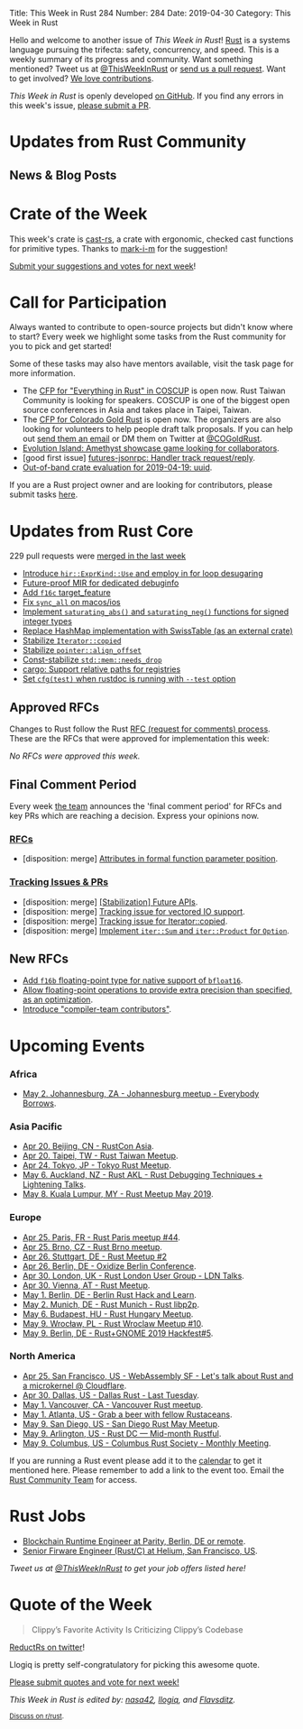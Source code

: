 Title: This Week in Rust 284
Number: 284
Date: 2019-04-30
Category: This Week in Rust

Hello and welcome to another issue of *This Week in Rust*!
[Rust](http://rust-lang.org) is a systems language pursuing the trifecta: safety, concurrency, and speed.
This is a weekly summary of its progress and community.
Want something mentioned? Tweet us at [@ThisWeekInRust](https://twitter.com/ThisWeekInRust) or [send us a pull request](https://github.com/cmr/this-week-in-rust).
Want to get involved? [We love contributions](https://github.com/rust-lang/rust/blob/master/CONTRIBUTING.md).

*This Week in Rust* is openly developed [on GitHub](https://github.com/cmr/this-week-in-rust).
If you find any errors in this week's issue, [please submit a PR](https://github.com/cmr/this-week-in-rust/pulls).

# Updates from Rust Community

## News & Blog Posts

# Crate of the Week

This week's crate is [cast-rs](https://github.com/japaric/cast), a crate with ergonomic, checked cast functions for primitive types. Thanks to [mark-i-m](https://users.rust-lang.org/t/crate-of-the-week/2704/525) for the suggestion!

[Submit your suggestions and votes for next week][submit_crate]!

[submit_crate]: https://users.rust-lang.org/t/crate-of-the-week/2704

# Call for Participation

Always wanted to contribute to open-source projects but didn't know where to start?
Every week we highlight some tasks from the Rust community for you to pick and get started!

Some of these tasks may also have mentors available, visit the task page for more information.

* The [CFP for "Everything in Rust" in COSCUP](https://blog.coscup.org/2019/04/2019-cfp-open.html#rust) is open now. Rust Taiwan Community is looking for speakers. COSCUP is one of the biggest open source conferences in Asia and takes place in Taipei, Taiwan.
* The [CFP for Colorado Gold Rust](https://cfp.cogoldrust.com/events/cogoldrust-2019) is open now. The organizers are also looking for volunteers to help people draft talk proposals. If you can help out [send them an email](mailto:coloradogoldrust@gmail.com) or DM them on Twitter at [@COGoldRust](https://twitter.com/cogoldrust).
* [Evolution Island: Amethyst showcase game looking for collaborators](https://www.reddit.com/r/rust/comments/bf65l3/evolution_island_amethyst_showcase_game_looking/).
* [good first issue] [futures-jsonrpc: Handler track request/reply](https://github.com/vlopes11/futures-jsonrpc/issues/2).
* [Out-of-band crate evaluation for 2019-04-19: uuid](https://internals.rust-lang.org/t/out-of-band-crate-evaluation-for-2019-04-19-uuid/9848).

If you are a Rust project owner and are looking for contributors, please submit tasks [here][guidelines].

[guidelines]: https://users.rust-lang.org/t/twir-call-for-participation/4821

# Updates from Rust Core

229 pull requests were [merged in the last week][merged]

[merged]: https://github.com/search?q=is%3Apr+org%3Arust-lang+is%3Amerged+merged%3A2019-04-22..2019-04-29

* [Introduce `hir::ExprKind::Use` and employ in for loop desugaring](https://github.com/rust-lang/rust/pull/60225)
* [Future-proof MIR for dedicated debuginfo](https://github.com/rust-lang/rust/pull/56278)
* [Add `f16c` target_feature](https://github.com/rust-lang/rust/pull/60191)
* [Fix `sync_all` on macos/ios](https://github.com/rust-lang/rust/pull/60121)
* [Implement `saturating_abs()` and `saturating_neg()` functions for signed integer types](https://github.com/rust-lang/rust/pull/60192)
* [Replace HashMap implementation with SwissTable (as an external crate)](https://github.com/rust-lang/rust/pull/58623)
* [Stabilize `Iterator::copied`](https://github.com/rust-lang/rust/pull/60333)
* [Stabilize `pointer::align_offset`](https://github.com/rust-lang/rust/pull/60303)
* [Const-stabilize `std::mem::needs_drop`](https://github.com/rust-lang/rust/pull/60364)
* [cargo: Support relative paths for registries](https://github.com/rust-lang/cargo/pull/6873)
* [Set `cfg(test)` when rustdoc is running with `--test` option](https://github.com/rust-lang/rust/pull/59940)

## Approved RFCs

Changes to Rust follow the Rust [RFC (request for comments)
process](https://github.com/rust-lang/rfcs#rust-rfcs). These
are the RFCs that were approved for implementation this week:

*No RFCs were approved this week.*

## Final Comment Period

Every week [the team](https://www.rust-lang.org/team.html) announces the
'final comment period' for RFCs and key PRs which are reaching a
decision. Express your opinions now.

### [RFCs](https://github.com/rust-lang/rfcs/labels/final-comment-period)

* [disposition: merge] [Attributes in formal function parameter position](https://github.com/rust-lang/rfcs/pull/2565).

### [Tracking Issues & PRs](https://github.com/rust-lang/rust/labels/final-comment-period)

* [disposition: merge] [[Stabilization] Future APIs](https://github.com/rust-lang/rust/issues/59725).
* [disposition: merge] [Tracking issue for vectored IO support](https://github.com/rust-lang/rust/issues/58452).
* [disposition: merge] [Tracking issue for Iterator::copied](https://github.com/rust-lang/rust/issues/57127).
* [disposition: merge] [Implement `iter::Sum` and `iter::Product` for `Option`](https://github.com/rust-lang/rust/pull/58975).

## New RFCs

* [Add `f16b` floating-point type for native support of `bfloat16`](https://github.com/rust-lang/rfcs/pull/2690).
* [Allow floating-point operations to provide extra precision than specified, as an optimization](https://github.com/rust-lang/rfcs/pull/2686).
* [Introduce "compiler-team contributors"](https://github.com/rust-lang/rfcs/pull/2689).

# Upcoming Events

### Africa

* [May  2. Johannesburg, ZA - Johannesburg meetup - Everybody Borrows](https://www.meetup.com/Johannesburg-Rust-Meetup/events/gpxrtqyzhbcb/).

### Asia Pacific

* [Apr 20. Beijing, CN - RustCon Asia](https://rustcon.asia/).
* [Apr 20. Taipei, TW - Rust Taiwan Meetup](https://www.facebook.com/events/400895290642737/).
* [Apr 24. Tokyo, JP - Tokyo Rust Meetup](https://rust.connpass.com/event/125666/).
* [May  6. Auckland, NZ - Rust AKL - Rust Debugging Techniques + Lightening Talks](https://www.meetup.com/rust-akl/events/259480601/).
* [May  8. Kuala Lumpur, MY - Rust Meetup May 2019](https://docs.google.com/forms/d/e/1FAIpQLScUHpCLPMF8I1QxA_WnIz9bipalrNsUckSyLMysGGNB5y0Lyw/viewform).

### Europe

* [Apr 25. Paris, FR - Rust Paris meetup #44](https://www.meetup.com/Rust-Paris/events/260443108/).
* [Apr 25. Brno, CZ - Rust Brno meetup](https://rust-brno.github.io/).
* [Apr 26. Stuttgart, DE - Rust Meetup #2](https://gettogether.community/rust-stuttgart/)
* [Apr 26. Berlin, DE - Oxidize Berlin Conference](https://oxidizeconf.com/).
* [Apr 30. London, UK - Rust London User Group - LDN Talks](https://www.meetup.com/Rust-London-User-Group/events/260565918/).
* [Apr 30. Vienna, AT - Rust Meetup](https://www.meetup.com/Rust-Vienna/events/260693863/).
* [May  1. Berlin, DE - Berlin Rust Hack and Learn](https://www.meetup.com/opentechschool-berlin/events/gkkttqyzhbcb/).
* [May  2. Munich, DE - Rust Munich - Rust libp2p](https://www.meetup.com/rust-munich/events/259984522/).
* [May  6. Budapest, HU - Rust Hungary Meetup](https://www.meetup.com/Rust-Hungary-Meetup/events/260651034/).
* [May  9. Wrocław, PL - Rust Wroclaw Meetup #10](https://www.meetup.com/Rust-Wroclaw/events/260858425/).
* [May  9. Berlin, DE - Rust+GNOME 2019 Hackfest#5](https://wiki.gnome.org/Hackfests/Rust2019).

### North America

* [Apr 25. San Francisco, US - WebAssembly SF - Let's talk about Rust and a microkernel @ Cloudflare](https://www.meetup.com/wasmsf/events/260288977/).
* [Apr 30. Dallas, US - Dallas Rust - Last Tuesday](https://www.meetup.com/Dallas-Rust/events/zfgwzmyzgbnc/).
* [May  1. Vancouver, CA - Vancouver Rust meetup](https://www.meetup.com/Vancouver-Rust/events/hjrwvqyzhbcb/).
* [May  1. Atlanta, US - Grab a beer with fellow Rustaceans](https://www.meetup.com/Rust-ATL/events/lgtvsqyzhbcb/).
* [May  9. San Diego, US - San Diego Rust May Meetup](https://www.meetup.com/San-Diego-Rust/events/260763786/).
* [May  9. Arlington, US - Rust DC — Mid-month Rustful](https://www.meetup.com/RustDC/events/260559957).
* [May  9. Columbus, US - Columbus Rust Society - Monthly Meeting](https://www.meetup.com/columbus-rs/events/dbcfrpyzhbmb/).

If you are running a Rust event please add it to the [calendar] to get
it mentioned here. Please remember to add a link to the event too.
Email the [Rust Community Team][community] for access.

[calendar]: https://www.google.com/calendar/embed?src=apd9vmbc22egenmtu5l6c5jbfc%40group.calendar.google.com
[community]: mailto:community-team@rust-lang.org

# Rust Jobs

* [Blockchain Runtime Engineer at Parity, Berlin, DE or remote](https://twitter.com/ParityTech/status/1120303295606788097).
* [Senior Firware Engineer (Rust/C) at Helium, San Francisco, US](https://angel.co/helium-2/jobs/541447-senior-firware-engineer-rust-c).

*Tweet us at [@ThisWeekInRust](https://twitter.com/ThisWeekInRust) to get your job offers listed here!*

# Quote of the Week

> Clippy’s Favorite Activity Is Criticizing Clippy’s Codebase

[ReductRs on twitter](https://mobile.twitter.com/reduct_rs/status/1121439213772333058)!

Llogiq is pretty self-congratulatory for picking this awesome quote.

[Please submit quotes and vote for next week!](https://users.rust-lang.org/t/twir-quote-of-the-week/328)

*This Week in Rust is edited by: [nasa42](https://github.com/nasa42), [llogiq](https://github.com/llogiq), and [Flavsditz](https://github.com/Flavsditz).*

<small>[Discuss on r/rust]().</small>
